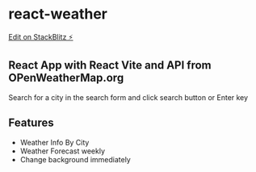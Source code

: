 # react-weather

[Edit on StackBlitz ⚡️](https://stackblitz.com/edit/vitejs-vite-ncat2z)

## React App with React Vite and API from OPenWeatherMap.org

Search for a city in the search form and click search button or Enter key

## Features

- Weather Info By City
- Weather Forecast weekly
- Change background immediately
